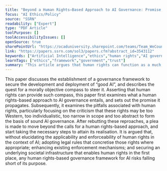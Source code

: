 ```yaml
---
title: "Beyond a Human Rights–Based Approach to AI Governance: Promise, Pitfalls, Plea"
focus: "AI Ethics/Policy"
source: "SSRN"
readability: ["Expert"]
type: "PDF Article"
toolPurpose: []
toolAccessibilityIssues: []
openSource: true
sharePointUrl: "https://ocaduniversity.sharepoint.com/teams/Team_WeCount/Shared%20Documents/Resources%20and%20Tools/Literature%20(curated)/Beyond%20a%20Human%20Rights%20based%20approach%20to%20AI%20Governance%20Promise,%20Pitfalls,%20Plea.pdf"
link: "https://papers.ssrn.com/sol3/papers.cfm?abstract_id=3543112"
keywords: ["Artificial Intelligence","ethics","human rights","AI governance","AI for good."]
learnTags: ["ethics","framework","government","trust"]
summary: "This article argues that human rights can function as a much sought after moral compass to constitute the basis of an AI governance framework and draws attention to the socio-ethical implications of these systems, including their potential to both generate economic and societal benefits and cause significant harm.  "
---
```

This paper discusses the establishment of a governance framework to secure the development and deployment of “good AI”, and describes the quest for a morally objective compass to steer it. Asserting that human rights can provide such compass, this paper first examines what a human rights-based approach to AI governance entails, and sets out the promise it propagates. Subsequently, it examines the pitfalls associated with human rights, particularly focusing on the criticism that these rights may be too Western, too individualistic, too narrow in scope and too abstract to form the basis of sound AI governance. After rebutting these reproaches, a plea is made to move beyond the calls for a human rights-based approach, and start taking the necessary steps to attain its realisation. It is argued that, without elucidating the applicability and enforceability of human rights in the context of AI; adopting legal rules that concretise those rights where appropriate; enhancing existing enforcement mechanisms; and securing an underlying societal infrastructure that enables human rights in the first place, any human rights-based governance framework for AI risks falling short of its purpose.
